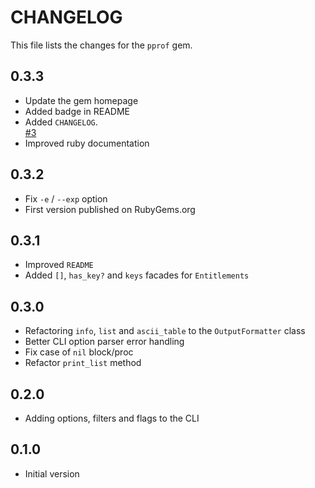 # CHANGELOG

This file lists the changes for the `pprof` gem.

## 0.3.3

* Update the gem homepage
* Added badge in README
* Added `CHANGELOG`.  
[#3](https://github.com/AliSoftware/pprof/issues/3)
* Improved ruby documentation

## 0.3.2

* Fix `-e` / `--exp` option
* First version published on RubyGems.org

## 0.3.1

* Improved `README`
* Added `[]`, `has_key?` and `keys` facades for `Entitlements`

## 0.3.0

* Refactoring `info`, `list` and `ascii_table` to the `OutputFormatter` class
* Better CLI option parser error handling
* Fix case of `nil` block/proc
* Refactor `print_list` method

## 0.2.0

* Adding options, filters and flags to the CLI

## 0.1.0

* Initial version
